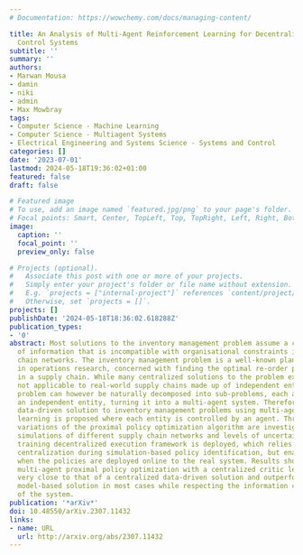 ```yaml
---
# Documentation: https://wowchemy.com/docs/managing-content/

title: An Analysis of Multi-Agent Reinforcement Learning for Decentralized Inventory
  Control Systems
subtitle: ''
summary: ''
authors:
- Marwan Mousa
- damin
- niki
- admin
- Max Mowbray
tags:
- Computer Science - Machine Learning
- Computer Science - Multiagent Systems
- Electrical Engineering and Systems Science - Systems and Control
categories: []
date: '2023-07-01'
lastmod: 2024-05-18T19:36:02+01:00
featured: false
draft: false

# Featured image
# To use, add an image named `featured.jpg/png` to your page's folder.
# Focal points: Smart, Center, TopLeft, Top, TopRight, Left, Right, BottomLeft, Bottom, BottomRight.
image:
  caption: ''
  focal_point: ''
  preview_only: false

# Projects (optional).
#   Associate this post with one or more of your projects.
#   Simply enter your project's folder or file name without extension.
#   E.g. `projects = ["internal-project"]` references `content/project/deep-learning/index.md`.
#   Otherwise, set `projects = []`.
projects: []
publishDate: '2024-05-18T18:36:02.618288Z'
publication_types:
- '0'
abstract: Most solutions to the inventory management problem assume a centralization
  of information that is incompatible with organisational constraints in real supply
  chain networks. The inventory management problem is a well-known planning problem
  in operations research, concerned with finding the optimal re-order policy for nodes
  in a supply chain. While many centralized solutions to the problem exist, they are
  not applicable to real-world supply chains made up of independent entities. The
  problem can however be naturally decomposed into sub-problems, each associated with
  an independent entity, turning it into a multi-agent system. Therefore, a decentralized
  data-driven solution to inventory management problems using multi-agent reinforcement
  learning is proposed where each entity is controlled by an agent. Three multi-agent
  variations of the proximal policy optimization algorithm are investigated through
  simulations of different supply chain networks and levels of uncertainty. The centralized
  training decentralized execution framework is deployed, which relies on offline
  centralization during simulation-based policy identification, but enables decentralization
  when the policies are deployed online to the real system. Results show that using
  multi-agent proximal policy optimization with a centralized critic leads to performance
  very close to that of a centralized data-driven solution and outperforms a distributed
  model-based solution in most cases while respecting the information constraints
  of the system.
publication: '*arXiv*'
doi: 10.48550/arXiv.2307.11432
links:
- name: URL
  url: http://arxiv.org/abs/2307.11432
---
```

